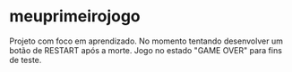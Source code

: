 # meuprimeirojogo
Projeto com foco em aprendizado.
No momento tentando desenvolver um botão de RESTART após a morte.
Jogo no estado "GAME OVER" para fins de teste.
